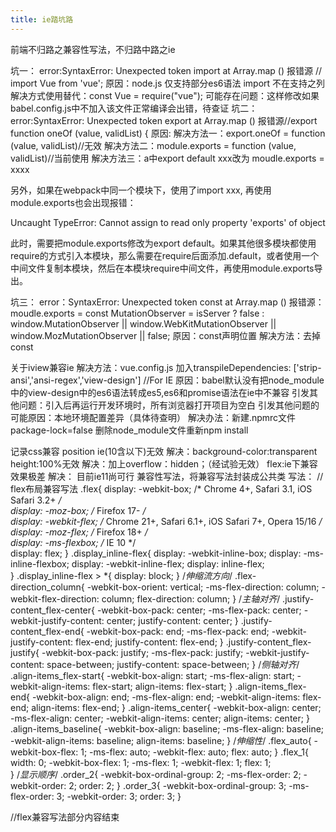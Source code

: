 ```yaml
---
title: ie踏坑路
---
```

前端不归路之兼容性写法，不归路中路之ie
<!--more-->
坑一：
error:SyntaxError: Unexpected token import at Array.map (<anonymous>)
报错源 // import Vue from 'vue';
原因：node.js 仅支持部分es6语法 import 不在支持之列
解决方式使用替代：const Vue = require("vue");
可能存在问题：这样修改如果babel.config.js中不加入该文件正常编译会出错，待查证
坑二：
error:SyntaxError: Unexpected token export
    at Array.map (<anonymous>)
报错源//export function oneOf (value, validList) {
原因:
解决方法一：export.oneOf = function (value, validList)//无效
解决方法二：module.exports = function (value, validList)//当前使用
解决方法三：a中export default xxx改为 moudle.exports = xxxx

另外，如果在webpack中同一个模块下，使用了import xxx, 再使用module.exports也会出现报错：

Uncaught TypeError: Cannot assign to read only property 'exports' of object

此时，需要把module.exports修改为export default。如果其他很多模块都使用require的方式引入本模块，那么需要在require后面添加.default，或者使用一个中间文件复制本模块，然后在本模块require中间文件，再使用module.exports导出。

坑三：
error：SyntaxError: Unexpected token const
    at Array.map (<anonymous>)
报错源：moudle.exports = const MutationObserver = isServer ? false : window.MutationObserver || window.WebKitMutationObserver || window.MozMutationObserver || false;
原因：const声明位置
解决方法：去掉const


关于iview兼容ie
解决方法：vue.config.js 加入transpileDependencies: ['strip-ansi','ansi-regex','view-design'] //For IE
原因：babel默认没有把node_module中的view-design中的es6语法转成es5,es6和promise语法在ie中不兼容
引发其他问题：引入后再运行开发环境时，所有浏览器打开项目为空白
引发其他问题的可能原因：本地环境配置差异（具体待查明）
解决办法：新建.npmrc文件 package-lock=false 删除node_module文件重新npm install
	
记录css兼容
position ie(10含以下)无效
解决：background-color:transparent
height:100%无效
解决：加上overflow：hidden；（经试验无效）
flex:ie下兼容效果极差
解决： 目前ie11尚可行 兼容性写法，将兼容写法封装成公共类
写法：
// flex布局兼容写法
.flex{
  display: -webkit-box; /* Chrome 4+, Safari 3.1, iOS Safari 3.2+ */  
  display: -moz-box; /* Firefox 17- */  
  display: -webkit-flex; /* Chrome 21+, Safari 6.1+, iOS Safari 7+, Opera 15/16 */  
  display: -moz-flex; /* Firefox 18+ */  
  display: -ms-flexbox; /* IE 10 */  
  display: flex;
}
.display_inline-flex{
    display: -webkit-inline-box;
    display: -ms-inline-flexbox;
    display: -webkit-inline-flex;
    display: inline-flex;    
}
.display_inline-flex > *{
    display: block;
}
/*伸缩流方向*/
.flex-direction_column{
    -webkit-box-orient: vertical;
    -ms-flex-direction: column;
    -webkit-flex-direction: column;
    flex-direction: column;
}
/*主轴对齐*/
.justify-content_flex-center{
    -webkit-box-pack: center;
    -ms-flex-pack: center;
    -webkit-justify-content: center;
    justify-content: center;
}
.justify-content_flex-end{
    -webkit-box-pack: end;
    -ms-flex-pack: end;
    -webkit-justify-content: flex-end;
    justify-content: flex-end;
}
.justify-content_flex-justify{
    -webkit-box-pack: justify;
    -ms-flex-pack: justify;
    -webkit-justify-content: space-between;
    justify-content: space-between;
}
/*侧轴对齐*/
.align-items_flex-start{
    -webkit-box-align: start;
    -ms-flex-align: start;
    -webkit-align-items: flex-start;
    align-items: flex-start;
}
.align-items_flex-end{
    -webkit-box-align: end;
    -ms-flex-align: end;
    -webkit-align-items: flex-end;
    align-items: flex-end;
}
.align-items_center{
    -webkit-box-align: center;
    -ms-flex-align: center;
    -webkit-align-items: center;
    align-items: center;
}
.align-items_baseline{
    -webkit-box-align: baseline;
    -ms-flex-align: baseline;
    -webkit-align-items: baseline;
    align-items: baseline;
}
/*伸缩性*/
.flex_auto{
    -webkit-box-flex: 1;
    -ms-flex: auto;
    -webkit-flex: auto;
    flex: auto;
}
.flex_1{
    width: 0;
    -webkit-box-flex: 1;
    -ms-flex: 1;
    -webkit-flex: 1;
    flex: 1;    
}
/*显示顺序*/
.order_2{
    -webkit-box-ordinal-group: 2;
    -ms-flex-order: 2;
    -webkit-order: 2;
    order: 2;
}
.order_3{
    -webkit-box-ordinal-group: 3;
    -ms-flex-order: 3;
    -webkit-order: 3;
    order: 3;
}

//flex兼容写法部分内容结束

